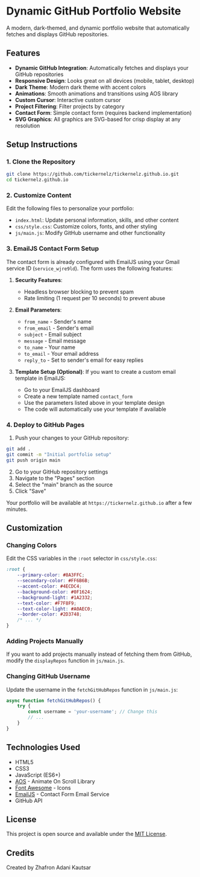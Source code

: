 # Dynamic GitHub Portfolio Website

A modern, dark-themed, and dynamic portfolio website that automatically fetches and displays GitHub repositories.

## Features

- **Dynamic GitHub Integration**: Automatically fetches and displays your GitHub repositories
- **Responsive Design**: Looks great on all devices (mobile, tablet, desktop)
- **Dark Theme**: Modern dark theme with accent colors
- **Animations**: Smooth animations and transitions using AOS library
- **Custom Cursor**: Interactive custom cursor
- **Project Filtering**: Filter projects by category
- **Contact Form**: Simple contact form (requires backend implementation)
- **SVG Graphics**: All graphics are SVG-based for crisp display at any resolution

## Setup Instructions

### 1. Clone the Repository

```bash
git clone https://github.com/tickernelz/tickernelz.github.io.git
cd tickernelz.github.io
```

### 2. Customize Content

Edit the following files to personalize your portfolio:

- `index.html`: Update personal information, skills, and other content
- `css/style.css`: Customize colors, fonts, and other styling
- `js/main.js`: Modify GitHub username and other functionality

### 3. EmailJS Contact Form Setup

The contact form is already configured with EmailJS using your Gmail service ID (`service_wjre9ld`). The form uses the following features:

1. **Security Features**:
   - Headless browser blocking to prevent spam
   - Rate limiting (1 request per 10 seconds) to prevent abuse

2. **Email Parameters**:
   - `from_name` - Sender's name
   - `from_email` - Sender's email
   - `subject` - Email subject
   - `message` - Email message
   - `to_name` - Your name
   - `to_email` - Your email address
   - `reply_to` - Set to sender's email for easy replies

3. **Template Setup (Optional)**:
   If you want to create a custom email template in EmailJS:
   - Go to your EmailJS dashboard
   - Create a new template named `contact_form`
   - Use the parameters listed above in your template design
   - The code will automatically use your template if available

### 4. Deploy to GitHub Pages

1. Push your changes to your GitHub repository:

```bash
git add .
git commit -m "Initial portfolio setup"
git push origin main
```

2. Go to your GitHub repository settings
3. Navigate to the "Pages" section
4. Select the "main" branch as the source
5. Click "Save"

Your portfolio will be available at `https://tickernelz.github.io` after a few minutes.

## Customization

### Changing Colors

Edit the CSS variables in the `:root` selector in `css/style.css`:

```css
:root {
    --primary-color: #8A3FFC;
    --secondary-color: #FF6B6B;
    --accent-color: #4ECDC4;
    --background-color: #0F1624;
    --background-light: #1A2332;
    --text-color: #F7F8F9;
    --text-color-light: #A0AEC0;
    --border-color: #2D3748;
    /* ... */
}
```

### Adding Projects Manually

If you want to add projects manually instead of fetching them from GitHub, modify the `displayRepos` function in `js/main.js`.

### Changing GitHub Username

Update the username in the `fetchGitHubRepos` function in `js/main.js`:

```javascript
async function fetchGitHubRepos() {
    try {
        const username = 'your-username'; // Change this
        // ...
    }
}
```

## Technologies Used

- HTML5
- CSS3
- JavaScript (ES6+)
- [AOS](https://michalsnik.github.io/aos/) - Animate On Scroll Library
- [Font Awesome](https://fontawesome.com/) - Icons
- [EmailJS](https://www.emailjs.com/) - Contact Form Email Service
- GitHub API

## License

This project is open source and available under the [MIT License](LICENSE).

## Credits

Created by Zhafron Adani Kautsar